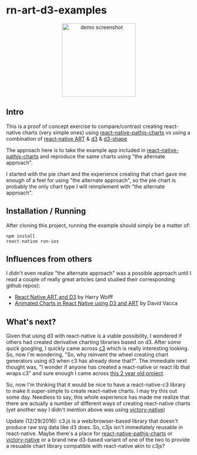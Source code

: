rn-art-d3-examples
=======================

<p align="center">
<img src="https://cloud.githubusercontent.com/assets/1242149/21560439/28a2004c-ce14-11e6-8c33-105fa4dc3508.png" alt="demo screenshot" width="200">
</p>

## Intro

This is a proof of concept exercise to compare/contrast creating react-native charts (very simple ones) using [react-native-pathjs-charts](https://github.com/capitalone/react-native-pathjs-charts) vs using a combination of [react-native ART](https://github.com/facebook/react-native/tree/master/Libraries/ART) & [d3](https://github.com/d3/d3) & [d3-shape](https://github.com/d3/d3-shape)

The approach here is to take the example app included in [react-native-pathjs-charts](https://github.com/capitalone/react-native-pathjs-charts) and reproduce the same charts using "the alternate approach".

I started with the pie chart and the experience creating that chart gave me enough of a feel for using "the alternate approach", so the pie chart is probably the only chart type I will reimplement with "the alternate approach".

## Installation / Running

After cloning this project, running the example should simply be a matter of:

```
npm install
react-native run-ios
```

## Influences from others

I didn't even realize "the alternate approach" was a possible approach until I read a couple of really great articles (and studied their corresponding github repos):
- [React Native ART and D3](http://hswolff.com/blog/react-native-art-and-d3/) by Harry Wolff
- [Animated Charts in React Native using D3 and ART](https://medium.com/the-react-native-log/animated-charts-in-react-native-using-d3-and-art-21cd9ccf6c58#.i2kix3z07) by David Vacca

## What's next?

Given that using d3 with react-native is a viable possibility, I wondered if others had created derivative charting libraries based on d3. After some quick googling, I quickly came across [c3](http://c3js.org/) which is really interesting looking. So, now I'm wondering, "So, why reinvent the wheel creating chart generators using d3 when c3 has already done that?". The immediate next thought was, "I wonder if anyone has created a react-native or react lib that wraps c3" and sure enough I came across [this 2 year old project](https://github.com/terry81811/c3-react).

So, now I'm thinking that it would be nice to have a react-native-c3 library to make it super-simple to create react-native charts. I may try this out some day. Needless to say, this whole experience has made me realize that there are actually a number of different ways of creating react-native charts (yet another way I didn't mention above was using [victory-native](https://github.com/FormidableLabs/victory-native))

Update (12/29/2016): c3.js is a web/browser-based library that doesn't produce raw svg data like d3 does. So, c3js isn't immediately reusable in react-native. Maybe there's a place for [react-native-pathjs-charts](https://github.com/capitalone/react-native-pathjs-charts) or [victory-native](https://github.com/FormidableLabs/victory-native) or a brand new d3-based variant of one of the two to provide a resuable chart library compatible with react-native akin to c3js?
